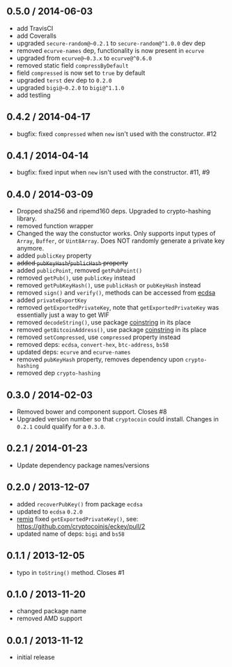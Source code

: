 0.5.0 / 2014-06-03
------------------
* add TravisCI
* add Coveralls
* upgraded `secure-random@~0.2.1` to `secure-random@^1.0.0` dev dep
* removed `ecurve-names` dep, functionality is now present in `ecurve`
* upgraded from `ecurve@~0.3.x` to `ecurve@^0.6.0`
* removed static field `compressByDefault`
* field `compressed` is now set to `true` by default
* upgraded `terst` dev dep to `0.2.0`
* upgraded `bigi@~0.2.0` to `bigi@^1.1.0`
* add testling

0.4.2 / 2014-04-17
------------------
* bugfix: fixed `compressed` when `new` isn't used with the constructor. #12

0.4.1 / 2014-04-14
------------------
* bugfix: fixed input when `new` isn't used with the constructor. #11, #9

0.4.0 / 2014-03-09
------------------
* Dropped sha256 and ripemd160 deps. Upgraded to crypto-hashing library.
* removed function wrapper
* Changed the way the constuctor works. Only supports input types of `Array`, `Buffer`, or `Uint8Array`. Does NOT randomly generate a private key anymore.
* added `publicKey` property
* ~~added `pubKeyHash`/`publicHash` property~~
* added `publicPoint`, removed `getPubPoint()`
* removed `getPub()`, use `publicKey` instead
* removed `getPubKeyHash()`, use `publicHash` or `pubKeyHash` instead
* removed `sign()` and `verify()`, methods can be accessed from [ecdsa](https://github.com/cryptocoinjs/ecdsa)
* added `privateExportKey` 
* removed `getExportedPrivateKey`, note that `getExportedPrivateKey` was essentially just a way to get WIF
* removed `decodeString()`, use package [coinstring][coinstring] in its place
* removed `getBitcoinAddress()`, use package [coinstring][coinstring] in its place
* removed `setCompressed`, use `compressed` property instead
* removed deps: `ecdsa`, `convert-hex`, `btc-address`, `bs58`
* updated deps: `ecurve` and `ecurve-names`
* removed `pubKeyHash` property, removes dependency upon `crypto-hashing`
* removed dep `crypto-hashing`

0.3.0 / 2014-02-03
------------------
* Removed bower and component support. Closes #8
* Upgraded version number so that `cryptocoin` could install. Changes in `0.2.1` could qualify for a `0.3.0`.

0.2.1 / 2014-01-23
------------------
* Update dependency package names/versions

0.2.0 / 2013-12-07
------------------
* added `recoverPubKey()` from package `ecdsa`
* updated to `ecdsa` `0.2.0`
* [remiq](https://github.com/remiq) fixed `getExportedPrivateKey()`, see: https://github.com/cryptocoinjs/eckey/pull/2
* updated name of deps: `bigi` and `bs58`

0.1.1 / 2013-12-05
------------------
* typo in `toString()` method. Closes #1

0.1.0 / 2013-11-20
------------------
* changed package name 
* removed AMD support

0.0.1 / 2013-11-12
------------------
* initial release

[coinstring]: https://github.com/cryptocoinjs/coinstring